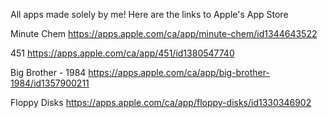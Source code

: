 All apps made solely by me! Here are the links to Apple's App Store

Minute Chem
https://apps.apple.com/ca/app/minute-chem/id1344643522

451
https://apps.apple.com/ca/app/451/id1380547740

Big Brother - 1984
https://apps.apple.com/ca/app/big-brother-1984/id1357900211

Floppy Disks
https://apps.apple.com/ca/app/floppy-disks/id1330346902
